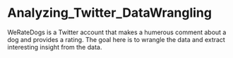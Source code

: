# Analyzing_Twitter_DataWrangling
 WeRateDogs is a Twitter account that makes a humerous comment about a dog and provides a rating. The goal here is to wrangle the data and extract interesting insight from the data.
